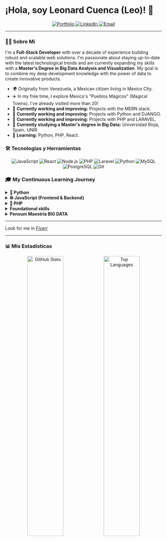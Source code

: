 # ¡Hola, soy Leonard Cuenca (Leo)! 👋

<p align="center">
  <a href="https://leosan.github.io/" target="_blank">
    <img src="https://img.shields.io/badge/Mi_Portafolio-000000?style=for-the-badge&logo=About.me&logoColor=white" alt="Portfolio"/>
  </a>
  <a href="https://www.linkedin.com/in/cuenca623" target="_blank">
    <img src="https://img.shields.io/badge/LinkedIn-0077B5?style=for-the-badge&logo=linkedin&logoColor=white" alt="LinkedIn"/>
  </a>
  <a href="mailto:cuenca623@gmail.com">
    <img src="https://img.shields.io/badge/Contáctame-D14836?style=for-the-badge&logo=gmail&logoColor=white" alt="Email"/>
  </a>
</p>

---

### 👨‍💻 Sobre Mí

I'm a **Full-Stack Developer** with over a decade of experience building robust and scalable web solutions. I'm passionate about staying up-to-date with the latest technological trends and am currently expanding my skills with a **Master's Degree in Big Data Analysis and Visualization**. My goal is to combine my deep development knowledge with the power of data to create innovative products.

- 🌍 Originally from Venezuela, a Mexican citizen living in Mexico City.
- ✈️ In my free time, I explore Mexico's "Pueblos Mágicos" (Magical Towns). I've already visited more than 20!
- 🔭 **Currently working and improving:** Projects with the MERN stack.
- 🔭 **Currently working and improving:** Projects with Python and DJANGO.
- 🔭 **Currently working and improving:** Projects with PHP and LARAVEL.
- 🔭 **Currently studying a Master's degree in Big Data:** Universidad Rioja, Spain. UNIR
- 🌱 **Learning:** Python, PHP, React.

### 🛠️ Tecnologías y Herramientas

<p align="center">
  <img src="https://img.shields.io/badge/JavaScript-F7DF1E?style=for-the-badge&logo=javascript&logoColor=black" alt="JavaScript"/>
  <img src="https://img.shields.io/badge/React-20232A?style=for-the-badge&logo=react&logoColor=61DAFB" alt="React"/>
  <img src="https://img.shields.io/badge/Node.js-339933?style=for-the-badge&logo=nodedotjs&logoColor=white" alt="Node.js"/>
  <img src="https://img.shields.io/badge/PHP-777BB4?style=for-the-badge&logo=php&logoColor=white" alt="PHP"/>
  <img src="https://img.shields.io/badge/Laravel-FF2D20?style=for-the-badge&logo=laravel&logoColor=white" alt="Laravel"/>
  <img src="https://img.shields.io/badge/Python-3776AB?style=for-the-badge&logo=python&logoColor=white" alt="Python"/>
  <img src="https://img.shields.io/badge/MySQL-4479A1?style=for-the-badge&logo=mysql&logoColor=white" alt="MySQL"/>
  <img src="https://img.shields.io/badge/PostgreSQL-4169E1?style=for-the-badge&logo=postgresql&logoColor=white" alt="PostgreSQL"/>
  <img src="https://img.shields.io/badge/Git-F05032?style=for-the-badge&logo=git&logoColor=white" alt="Git"/>
</p>

### 🎓 My Continuous Learning Journey

<details>
  <summary><strong>🐍 Python</strong></summary>
  <ul>
    <li>🎓 <strong>Platzi - Certificado General (2024 - Cursando):</strong> <a href="https://platzi.com/cursos/python/">Ver curso</a></li>
  </ul>
</details>

<details>
  <summary><strong>🌐 JavaScript (Frontend & Backend)</strong></summary>
  <ul>
    <li>🎓 <strong>Platzi - Escuela de JavaScript (2022):</strong> <a href="https://github.com/LeoSan/EscuelaJavaScript2021/blob/main/2022_Diploma-escuela-javascript_PLATZI.pdf">Ver diploma</a></li>
    <li>🎓 <strong>Udemy - Progressive Web Apps (PWA) (2022):</strong> <a href="https://www.udemy.com/certificate/UC-573418ad-265a-4622-8f8a-894fef82151f/">Ver diploma</a></li>
    <li>🎓 <strong>Udemy - React (2021):</strong> <a href="https://www.udemy.com/certificate/UC-1c9a85c6-cd43-44bc-82b4-9bb179a218dc/">Ver diploma</a></li>
    <li>🎓 <strong>Udemy - React Native (2021):</strong> <a href="https://www.udemy.com/certificate/UC-daac603b-6c34-4d56-a39b-e8eae3e4cb0b/">Ver diploma</a></li>
    <li>🎓 <strong>Udemy - Node.js (2021):</strong> <a href="https://www.udemy.com/certificate/UC-201ad789-8d75-4ca5-84ec-e88e706ad562/">Ver diploma</a></li>
  </ul>
</details>

<details>
  <summary><strong>🐘 PHP</strong></summary>
  <ul>
    <li>🎓 <strong>Platzi - Backend Development with PHP (2021 - Actual):</strong> <a href="https://github.com/LeoSan/DesarrolloWebBackendPHP_PLATZI_2021">Ver proyecto y certificado</a></li>
  </ul>
</details>

<details>
  <summary><strong> Foundational skills</strong></summary>
  <ul>
    <li>🎓 <strong>Platzi - Programming Fundamentals (2021- Actual):</strong> <a href="https://github.com/LeoSan/CarreraFundamentosProgramacion_Platzi_2021/blob/main/2021_diploma-fundamentos-programacion_PLATZI.pdf">Ver diploma</a></li>
  </ul>
</details>

<details>
  <summary><strong> Pensum Maestria BIG DATA </strong></summary>
  <ul>
    <li>🎓 <strong> UNIR (2024 - Current):</strong> <a href="https://github.com/LeoSan/MaestriaAnalisisDatosBigData_UNIR_2024"> Estudios</a></li>
  </ul>
</details>

---

Look for me in [Fiverr](https://es.fiverr.com/leosancr/be-your-senior-full-stack-developer-for-php-and-python)

---

### 📊 Mis Estadísticas

<p align="center">
  <img src="https://github-readme-stats.vercel.app/api?username=LeoSan&show_icons=true&count_private=true&hide_border=true&theme=tokyonight" alt="GitHub Stats" style="width: 48%;" />
  <img src="https://github-readme-stats.vercel.app/api/top-langs/?username=LeoSan&hide_border=true&layout=compact&theme=tokyonight" alt="Top Languages" style="width: 48%;" />
</p>
